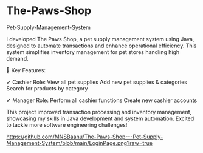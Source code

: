 # The-Paws-Shop
Pet-Supply-Management-System

I developed The Paws Shop, a pet supply management system using Java, designed to automate transactions and enhance operational efficiency. This system simplifies inventory management for pet stores handling high demand.

🔹 Key Features:

✔ Cashier Role:
View all pet supplies
Add new pet supplies & categories
Search for products by category

✔ Manager Role:
Perform all cashier functions
Create new cashier accounts

This project improved transaction processing and inventory management, showcasing my skills in Java development and system automation. Excited to tackle more software engineering challenges!

https://github.com/MNSBaanu/The-Paws-Shop---Pet-Supply-Management-System/blob/main/LoginPage.png?raw=true
